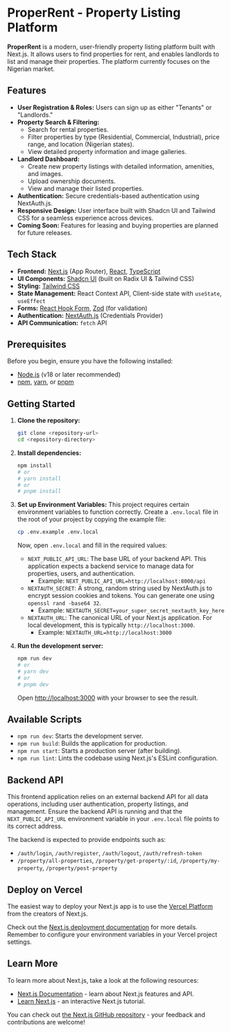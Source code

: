 # ProperRent - Property Listing Platform

**ProperRent** is a modern, user-friendly property listing platform built with Next.js. It allows users to find properties for rent, and enables landlords to list and manage their properties. The platform currently focuses on the Nigerian market.

## Features

*   **User Registration & Roles:** Users can sign up as either "Tenants" or "Landlords."
*   **Property Search & Filtering:**
    *   Search for rental properties.
    *   Filter properties by type (Residential, Commercial, Industrial), price range, and location (Nigerian states).
    *   View detailed property information and image galleries.
*   **Landlord Dashboard:**
    *   Create new property listings with detailed information, amenities, and images.
    *   Upload ownership documents.
    *   View and manage their listed properties.
*   **Authentication:** Secure credentials-based authentication using NextAuth.js.
*   **Responsive Design:** User interface built with Shadcn UI and Tailwind CSS for a seamless experience across devices.
*   **Coming Soon:** Features for leasing and buying properties are planned for future releases.

## Tech Stack

*   **Frontend:** [Next.js](https://nextjs.org/) (App Router), [React](https://react.dev/), [TypeScript](https://www.typescriptlang.org/)
*   **UI Components:** [Shadcn UI](https://ui.shadcn.com/) (built on Radix UI & Tailwind CSS)
*   **Styling:** [Tailwind CSS](https://tailwindcss.com/)
*   **State Management:** React Context API, Client-side state with `useState`, `useEffect`
*   **Forms:** [React Hook Form](https://react-hook-form.com/), [Zod](https://zod.dev/) (for validation)
*   **Authentication:** [NextAuth.js](https://next-auth.js.org/) (Credentials Provider)
*   **API Communication:** `fetch` API

## Prerequisites

Before you begin, ensure you have the following installed:
*   [Node.js](https://nodejs.org/) (v18 or later recommended)
*   [npm](https://www.npmjs.com/), [yarn](https://yarnpkg.com/), or [pnpm](https://pnpm.io/)

## Getting Started

1.  **Clone the repository:**
    ```bash
    git clone <repository-url>
    cd <repository-directory>
    ```

2.  **Install dependencies:**
    ```bash
    npm install
    # or
    # yarn install
    # or
    # pnpm install
    ```

3.  **Set up Environment Variables:**
    This project requires certain environment variables to function correctly. Create a `.env.local` file in the root of your project by copying the example file:
    ```bash
    cp .env.example .env.local
    ```
    Now, open `.env.local` and fill in the required values:

    *   `NEXT_PUBLIC_API_URL`: The base URL of your backend API. This application expects a backend service to manage data for properties, users, and authentication.
        *   Example: `NEXT_PUBLIC_API_URL=http://localhost:8000/api`
    *   `NEXTAUTH_SECRET`: A strong, random string used by NextAuth.js to encrypt session cookies and tokens. You can generate one using `openssl rand -base64 32`.
        *   Example: `NEXTAUTH_SECRET=your_super_secret_nextauth_key_here`
    *   `NEXTAUTH_URL`: The canonical URL of your Next.js application. For local development, this is typically `http://localhost:3000`.
        *   Example: `NEXTAUTH_URL=http://localhost:3000`

4.  **Run the development server:**
    ```bash
    npm run dev
    # or
    # yarn dev
    # or
    # pnpm dev
    ```
    Open [http://localhost:3000](http://localhost:3000) with your browser to see the result.

## Available Scripts

*   `npm run dev`: Starts the development server.
*   `npm run build`: Builds the application for production.
*   `npm run start`: Starts a production server (after building).
*   `npm run lint`: Lints the codebase using Next.js's ESLint configuration.

## Backend API

This frontend application relies on an external backend API for all data operations, including user authentication, property listings, and management. Ensure the backend API is running and that the `NEXT_PUBLIC_API_URL` environment variable in your `.env.local` file points to its correct address.

The backend is expected to provide endpoints such as:
*   `/auth/login`, `/auth/register`, `/auth/logout`, `/auth/refresh-token`
*   `/property/all-properties`, `/property/get-property/:id`, `/property/my-property`, `/property/post-property`

## Deploy on Vercel

The easiest way to deploy your Next.js app is to use the [Vercel Platform](https://vercel.com/new?utm_medium=default-template&filter=next.js&utm_source=create-next-app&utm_campaign=create-next-app-readme) from the creators of Next.js.

Check out the [Next.js deployment documentation](https://nextjs.org/docs/app/building-your-application/deploying) for more details. Remember to configure your environment variables in your Vercel project settings.

## Learn More

To learn more about Next.js, take a look at the following resources:

- [Next.js Documentation](https://nextjs.org/docs) - learn about Next.js features and API.
- [Learn Next.js](https://nextjs.org/learn) - an interactive Next.js tutorial.

You can check out [the Next.js GitHub repository](https://github.com/vercel/next.js) - your feedback and contributions are welcome!
